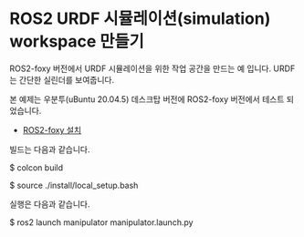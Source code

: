 # ROS2 URDF 시뮬레이션(simulation) workspace 만들기

ROS2-foxy 버전에서 URDF 시뮬레이션을 위한 작업 공간을 만드는 예 입니다. URDF는 간단한 실린더를 보여줍니다.

본 예제는 우분투(uBuntu 20.04.5) 데스크탑 버전에 ROS2-foxy 버전에서 테스트 되었습니다.

* [ROS2-foxy 설치](https://duvallee.tistory.com/9)

빌드는 다음과 같습니다.

\$ colcon build

\$ source ./install/local_setup.bash

실행은 다음과 같습니다.

\$ ros2 launch manipulator manipulator.launch.py